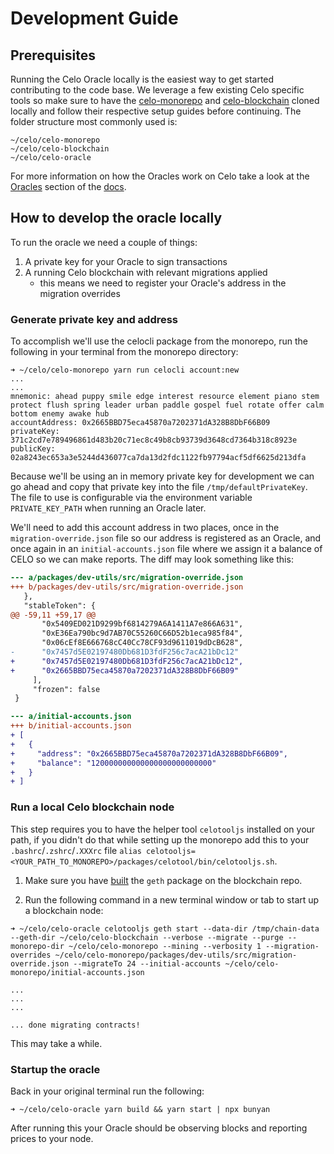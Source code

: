 # Development Guide

## Prerequisites

Running the Celo Oracle locally is the easiest way to get started contributing to the code base. We leverage a few existing Celo specific tools so make sure to have the [celo-monorepo](https://github.com/celo-org/celo-monorepo) and [celo-blockchain](https://github.com/celo-org/celo-blockchain) cloned locally and follow their respective setup guides before continuing. The folder structure most commonly used is:

```shell
~/celo/celo-monorepo
~/celo/celo-blockchain
~/celo/celo-oracle
```

For more information on how the Oracles work on Celo take a look at the [Oracles](https://docs.celo.org/celo-codebase/protocol/stability/oracles) section of the [docs](https://docs.celo.org).

<!-- todo: mention oracle blog post? -->

<!-- todo: recommendations to not run production oracle with in memory private key? -->

## How to develop the oracle locally

To run the oracle we need a couple of things:

1. A private key for your Oracle to sign transactions
2. A running Celo blockchain with relevant migrations applied
   - this means we need to register your Oracle's address in the migration overrides

### Generate private key and address

To accomplish we'll use the celocli package from the monorepo, run the following in your terminal from the monorepo directory:

```shell
➜ ~/celo/celo-monorepo yarn run celocli account:new
...
...
mnemonic: ahead puppy smile edge interest resource element piano stem protect flush spring leader urban paddle gospel fuel rotate offer calm bottom enemy awake hub
accountAddress: 0x2665BBD75eca45870a7202371dA328B8DbF66B09
privateKey: 371c2cd7e789496861d483b20c71ec8c49b8cb93739d3648cd7364b318c8923e
publicKey: 02a8243ec653a3e5244d436077ca7da13d2fdc1122fb97794acf5df6625d213dfa
```

Because we'll be using an in memory private key for development we can go ahead and copy that private key into the file `/tmp/defaultPrivateKey`. The file to use is configurable via the environment variable `PRIVATE_KEY_PATH` when running an Oracle later.

We'll need to add this account address in two places, once in the `migration-override.json` file so our address is registered as an Oracle, and once again in an `initial-accounts.json` file where we assign it a balance of CELO so we can make reports. The diff may look something like this:

```diff
--- a/packages/dev-utils/src/migration-override.json
+++ b/packages/dev-utils/src/migration-override.json
   },
   "stableToken": {
@@ -59,11 +59,17 @@
       "0x5409ED021D9299bf6814279A6A1411A7e866A631",
       "0xE36Ea790bc9d7AB70C55260C66D52b1eca985f84",
       "0x06cEf8E666768cC40Cc78CF93d9611019dDcB628",
-      "0x7457d5E02197480Db681D3fdF256c7acA21bDc12"
+      "0x7457d5E02197480Db681D3fdF256c7acA21bDc12",
+      "0x2665BBD75eca45870a7202371dA328B8DbF66B09"
     ],
     "frozen": false
 }
```

```diff
--- a/initial-accounts.json
+++ b/initial-accounts.json
+ [
+   {
+     "address": "0x2665BBD75eca45870a7202371dA328B8DbF66B09",
+     "balance": "120000000000000000000000000"
+   }
+ ]
```

### Run a local Celo blockchain node

This step requires you to have the helper tool `celotooljs` installed on your path, if you didn't do that while setting up the monorepo add this to your `.bashrc`/`.zshrc`/`.XXXrc` file `alias celotooljs=<YOUR_PATH_TO_MONOREPO>/packages/celotool/bin/celotooljs.sh`.

1. Make sure you have [built](https://github.com/celo-org/celo-blockchain/blob/master/README.md#building-the-source) the `geth` package on the blockchain repo.
   
2. Run the following command in a new terminal window or tab to start up a blockchain node:

```shell
➜ ~/celo/celo-oracle celotooljs geth start --data-dir /tmp/chain-data --geth-dir ~/celo/celo-blockchain --verbose --migrate --purge --monorepo-dir ~/celo/celo-monorepo --mining --verbosity 1 --migration-overrides ~/celo/celo-monorepo/packages/dev-utils/src/migration-override.json --migrateTo 24 --initial-accounts ~/celo/celo-monorepo/initial-accounts.json

...
...
...

... done migrating contracts!
```

This may take a while.

### Startup the oracle

Back in your original terminal run the following:

```shell
➜ ~/celo/celo-oracle yarn build && yarn start | npx bunyan
```

After running this your Oracle should be observing blocks and reporting prices to your node.
